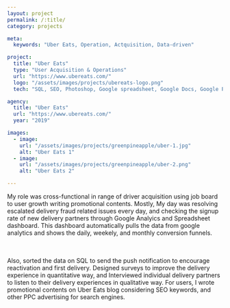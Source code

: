 ```yaml
---
layout: project
permalink: /:title/
category: projects

meta:
  keywords: "Uber Eats, Operation, Actquisition, Data-driven"

project:
  title: "Uber Eats"
  type: "User Acquisition & Operations"
  url: "https://www.ubereats.com/"
  logo: "/assets/images/projects/ubereats-logo.png"
  tech: "SQL, SEO, Photoshop, Google spreadsheet, Google Docs, Google Presentation, Google Analytics"

agency:
  title: "Uber Eats"
  url: "https://www.ubereats.com/"
  year: "2019"

images:
  - image:
    url: "/assets/images/projects/greenpineapple/uber-1.jpg"
    alt: "Uber Eats 1"
  - image:
    url: "/assets/images/projects/greenpineapple/uber-2.png"
    alt: "Uber Eats 2"

---
```

<p>My role was cross-functional in range of driver acquisition using job board to user growth writing promotional contents. Mostly, My day was resolving escalated delivery fraud related issues every day, and checking the signup rate of new delivery partners through Google Analyics and Spreadsheet dashboard. This dashboard automatically pulls the data from google analytics and shows the daily, weekely, and monthly conversion funnels.</p><br><br>Also, sorted the data on SQL to send the push notification to encourage reactivation and first delivery. Designed surveys to improve the delivery experience in quantitative way, and Interviewed individual delivery partners to listen to their delivery experiences in qualitative way. For users, I wrote promotional contents on Uber Eats blog considering SEO keywords, and other PPC advertising for search engines.<br><br> 

